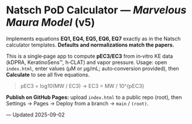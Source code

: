 # Natsch PoD Calculator — *Marvelous Maura Model* (v5)

Implements equations **EQ1, EQ4, EQ5, EQ6, EQ7** exactly as in the Natsch calculator templates. **Defaults and normalizations match the papers.**

This is a single‑page app to compute **pEC3/EC3** from in‑vitro KE data (kDPRA, KeratinoSens™, h‑CLAT) and vapor pressure. Usage: open `index.html`, enter values (µM or µg/mL; auto‑conversion provided), then **Calculate** to see all five equations.

> pEC3 = log10(MW / EC3)  →  EC3 = MW / 10^{pEC3}

**Publish on GitHub Pages:** upload `index.html` to a public repo (root), then Settings → Pages → Deploy from a branch → `main` / `(root)`.

— Updated 2025-09-02
